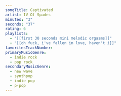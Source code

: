 ```yaml
---
songTitle: Captivated
artist: IV Of Spades
minutes: "3"
seconds: "37"
rating: 6
playlists:
  - "[[first 30 seconds mini melodic orgasms]]"
  - "[[oh fuck, i've fallen in love, haven't i]]"
favoritesTrackNumber:
primaryMusicGenre:
  - indie rock
  - pop rock
secondaryMusicGenre:
  - new wave
  - synthpop
  - indie pop
  - p-pop
---
```

